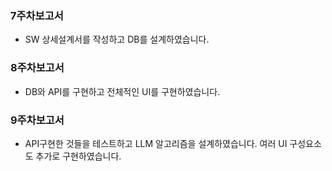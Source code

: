 ### 7주차보고서
- SW 상세설계서를 작성하고 DB를 설계하였습니다.
### 8주차보고서
- DB와 API를 구현하고 전체적인 UI를 구현하였습니다.
### 9주차보고서
- API구현한 것들을 테스트하고 LLM 알고리즘을 설계하였습니다. 여러 UI 구성요소도 추가로 구현하였습니다.
